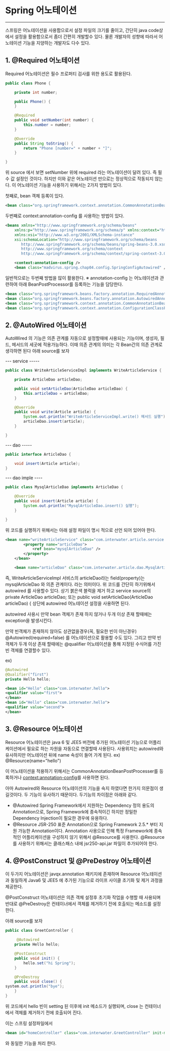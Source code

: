 # Spring 어노테이션 #
-------------------------------

스프링은 어노테이션을 사용함으로서 설정 파일의 크기를 줄이고, 간단히 java code상에서 설정을 활용함으로서 좀더 간편히 개발할수 있다.
물론 개발자의 성향에 따라서 어노테이션 기능을 지양하는 개발자도 다수 있다.

## 1. @Required 어노테이션 ##

Required 어노테이션은 필수 프로퍼티 검사를 위한 용도로 활용된다.


```java
public class Phone {

	private int number;

	public Phone() {
	}

	@Required
	public void setNumber(int number) {
		this.number = number;
	}

	@Override
	public String toString() {
		return "Phone [number=" + number + "]";
	}

}
```

위 source 에서 보면 setNumber 위에 required 라는 어노테이션이 달려 있다. 즉 필수 값 설정인 것이다. 하지만 이와 같은 어노테이션 만으로는 정상적으로 작동되지 않는다. 
이 어노테이션 기능을 사용하기 위해서는 2가지 방법이 있다.

첫째로, bean 객체 등록이 있다.
```xml
<bean class="org.springframework.context.annotation.CommonAnnotationBeanPostProcessor" />
```
두번째로 context:annotation-config 를 사용하는 방법이 있다.
```xml
<beans xmlns="http://www.springframework.org/schema/beans"
	xmlns:p="http://www.springframework.org/schema/p" xmlns:context="http://www.springframework.org/schema/context"
	xmlns:xsi="http://www.w3.org/2001/XMLSchema-instance"
	xsi:schemaLocation="http://www.springframework.org/schema/beans   
       http://www.springframework.org/schema/beans/spring-beans-3.0.xsd
       http://www.springframework.org/schema/context
       http://www.springframework.org/schema/context/spring-context-3.0.xsd">

	<context:annotation-config />
	<bean class="madvirus.spring.chap04.config.SpringConfigAutowired" />
```

일반적으로는 두번째 방법을 많이 활용한다.
 ※ annotation-config 는 어노테이션과 관련하여 아래 BeanPostProcessor를 등록하는 기능을 담당한다.
```xml
<bean class="org.springframework.beans.factory.annotation.RequiredAnnotationBeanPostProcessor" />
<bean class="org.springframework.beans.factory.annotation.AutowiredAnnotationBeanPostProcessor" />
<bean class="org.springframework.context.annotation.CommonAnnotationBeanPostProcessor" />
<bean class="org.springframework.context.annotation.ConfigurationClassPostProcessor" /> 
```
## 2. @AutoWired 어노테이션 ##
AutoWired 의 기능은 의존 관계를 자동으로 설정할때에 사용되는 기능이며, 생성자, 필드, 메서드의 세곳에 적용가능하다.
이때 의존 관계의 의미는 각 Bean간의 의존 관계로 생각하면 된다
아래 source를 보자


--- service -----
```java
public class WriteArticleServiceImpl implements WriteArticleService {

	private ArticleDao articleDao;

	public void setArticleDao(ArticleDao articleDao) {
		this.articleDao = articleDao;
	}

	@Override
	public void write(Article article) {
		System.out.println("WriteArticleServiceImpl.write() 메서드 실행");
		articleDao.insert(article);
	}

}
```
--- dao -----
```java
public interface ArticleDao {

	void insert(Article article);
}
```
--- dao imple ----
```java
public class MysqlArticleDao implements ArticleDao {

	@Override
	public void insert(Article article) {
		System.out.println("MysqlArticleDao.insert() 실행");
	}

}
```
위 코드를 실행하기 위해서는 아래 설정 파일이 명시 적으로 선언 되어 있어야 한다.

```xml
<bean name="writeArticleService" class="com.interwater.article.service.WriteArticleServiceImpl">
		<property name="articleDao">
			<ref bean="mysqlArticleDao" />
		</property>
	</bean>

	<bean name="articleDao" class="com.interwater.article.dao.MysqlArticleDao" />
```

즉, WriteArticleServiceImpl 서비스의 articleDao라는 field(property)는 mysqlArticleDao 와 의존 관계이다. 라는 의미이다.
위 코드를 간단히 하기위해서 autowired 를 사용할수 있다.
상기 붉은색 블럭을 제거 하고 service source의 private ArticleDao articleDao; 또는 public void setArticleDao(ArticleDao articleDao) { 상단에 autowired 어노테이션 설정을 사용하면 된다.

autowired 사용시 만약 bean 객체가 존재 하지 않거나 두개 이상 존재 할때에는 exception을 발생시킨다.

만약 빈객체가 존재하지 않아도 상관없을경우(꼭, 필요한 빈이 아닌경우) @Autowired(required=false) 를 어노테이션으로 활용할 수도 있다. 그리고 만약 빈 객체가 두개 이상 존재 할때에는 @qualifier 어노테이션을 통해 지정된 수식어를 가진 빈 객체를 연결할수 있다.

ex) 
```java
@Autowired
@Qualifier("first")
private Hello hello;
```
```xml
<bean id="Hello" class="com.interwater.hello">
<qualifier value="first">
</bean>
<bean id="Hello" class="com.interwater.hello">
<qualifier value="second">
</bean>
```
## 3. @Resource 어노테이션 ##
 Resource 어노테이션은 java 6 및 JEE5 버전에 추가된 어노테이션 기능으로 어플리케이션에서 필요로 하는 자원을 자동으로 연결할때 사용된다.
사용위치는 autowired와 유사하지만 어노테이션 뒤에 name 속성이 들어 가게 된다.
ex) @Resource(name="hello")

이 어노테이션을 적용하기 위해서는 CommonAnnotationBeanPostProcesser를 등록하거나 <context:annotation-config>를 사용하면 된다.

아마 Autowired와 Resource 어노테이션의 기능을 숙지 하였다면 한가지 의문점이 생길것이다.
두 기능이 유사하기 때문이다.
두기능의 차이점은 아래와 같다.

 - @Autowired
      Spring Framework에서 지원하는 Dependency 정의 용도의 Annotation으로, Spring Framework에 종속적이긴 하지만 정밀한 Dependency Injection이 필요한 경우에 유용하다. 
 - @Resource
      JSR-250 표준 Annotation으로 Spring Framework 2.5.* 부터 지원 가능한 Annotation이다. Annotation 사용으로 인해 특정  Framework에 종속적인 어플리케이션을 구성하지 않기 위해서 @Resource를 사용한다. @Resource를 사용하기 위해서는 클래스패스 내에 jsr250-api.jar 파일이 추가되어야 한다.

## 4. @PostConstruct 및 @PreDestroy 어노테이션 ##
이 두가지 어노테이션은 javqx.annotation 패키지에 존재하며 Resource 어노테이션과 동일하게 Java6 및 JEE5 에 추가된 기능으로 라이프 사이클 초기화 및 제거 과정을 제공한다.

@PostConstruct 어노테이션은 의존 객체 설정후 초기화 작업을 수행할 때 사용되며 반대로 @PreDestroy은 컨테이너에서 객체를 제거하기 전에 호출되는 메소드를 설정한다.

아래 source를 보자 
```java
public class GreetController {

	 @Autowired
	private Hello hello;

	@PostConstruct
	public void init() {
		hello.set("hi Spring");
	}

	@PreDestroy
	public void close() {
system.out.println("bye");
	}
}
```
위 코드에서 hello 빈이 setting 된 이후에 init 메소드가 실행되며, close 는 컨테이너에서 객체를 제거하기 전에 호출되어 진다.

이는 스프링 설정파일에서 
```xml
<bean id="homeController" class="com.interwater.GreetController" init-method="init"  destroy-method="close"/>
```
와 동일한 기능을 처리 한다.
